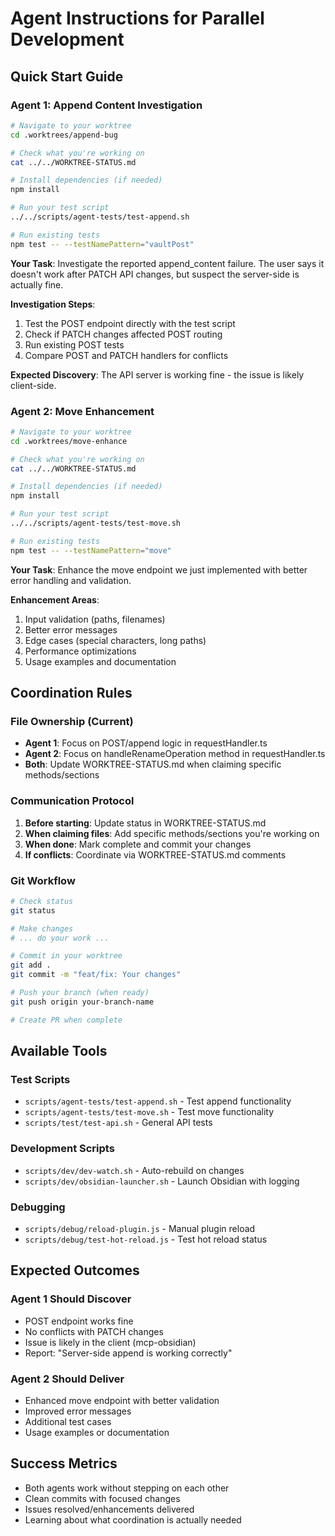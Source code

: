 # Agent Instructions for Parallel Development

## Quick Start Guide

### Agent 1: Append Content Investigation
```bash
# Navigate to your worktree
cd .worktrees/append-bug

# Check what you're working on
cat ../../WORKTREE-STATUS.md

# Install dependencies (if needed)
npm install

# Run your test script
../../scripts/agent-tests/test-append.sh

# Run existing tests
npm test -- --testNamePattern="vaultPost"
```

**Your Task**: Investigate the reported append_content failure. The user says it doesn't work after PATCH API changes, but suspect the server-side is actually fine.

**Investigation Steps**:
1. Test the POST endpoint directly with the test script
2. Check if PATCH changes affected POST routing
3. Run existing POST tests
4. Compare POST and PATCH handlers for conflicts

**Expected Discovery**: The API server is working fine - the issue is likely client-side.

### Agent 2: Move Enhancement
```bash
# Navigate to your worktree
cd .worktrees/move-enhance

# Check what you're working on
cat ../../WORKTREE-STATUS.md

# Install dependencies (if needed)
npm install

# Run your test script
../../scripts/agent-tests/test-move.sh

# Run existing tests
npm test -- --testNamePattern="move"
```

**Your Task**: Enhance the move endpoint we just implemented with better error handling and validation.

**Enhancement Areas**:
1. Input validation (paths, filenames)
2. Better error messages
3. Edge cases (special characters, long paths)
4. Performance optimizations
5. Usage examples and documentation

## Coordination Rules

### File Ownership (Current)
- **Agent 1**: Focus on POST/append logic in requestHandler.ts
- **Agent 2**: Focus on handleRenameOperation method in requestHandler.ts
- **Both**: Update WORKTREE-STATUS.md when claiming specific methods/sections

### Communication Protocol
1. **Before starting**: Update status in WORKTREE-STATUS.md
2. **When claiming files**: Add specific methods/sections you're working on
3. **When done**: Mark complete and commit your changes
4. **If conflicts**: Coordinate via WORKTREE-STATUS.md comments

### Git Workflow
```bash
# Check status
git status

# Make changes
# ... do your work ...

# Commit in your worktree
git add .
git commit -m "feat/fix: Your changes"

# Push your branch (when ready)
git push origin your-branch-name

# Create PR when complete
```

## Available Tools

### Test Scripts
- `scripts/agent-tests/test-append.sh` - Test append functionality
- `scripts/agent-tests/test-move.sh` - Test move functionality
- `scripts/test/test-api.sh` - General API tests

### Development Scripts
- `scripts/dev/dev-watch.sh` - Auto-rebuild on changes
- `scripts/dev/obsidian-launcher.sh` - Launch Obsidian with logging

### Debugging
- `scripts/debug/reload-plugin.js` - Manual plugin reload
- `scripts/debug/test-hot-reload.js` - Test hot reload status

## Expected Outcomes

### Agent 1 Should Discover
- POST endpoint works fine
- No conflicts with PATCH changes
- Issue is likely in the client (mcp-obsidian)
- Report: "Server-side append is working correctly"

### Agent 2 Should Deliver
- Enhanced move endpoint with better validation
- Improved error messages
- Additional test cases
- Usage examples or documentation

## Success Metrics
- Both agents work without stepping on each other
- Clean commits with focused changes
- Issues resolved/enhancements delivered
- Learning about what coordination is actually needed